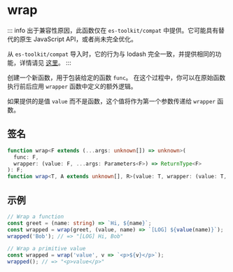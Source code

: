 # wrap

::: info
出于兼容性原因，此函数仅在 `es-toolkit/compat` 中提供。它可能具有替代的原生 JavaScript API，或者尚未完全优化。

从 `es-toolkit/compat` 导入时，它的行为与 lodash 完全一致，并提供相同的功能，详情请见 [这里](../../../compatibility.md)。
:::

创建一个新函数，用于包装给定的函数 `func`。
在这个过程中，你可以在原始函数执行前后应用 `wrapper` 函数中定义的额外逻辑。

如果提供的是值 `value` 而不是函数，这个值将作为第一个参数传递给 `wrapper` 函数。

## 签名

```typescript
function wrap<F extends (...args: unknown[]) => unknown>(
  func: F,
  wrapper: (value: F, ...args: Parameters<F>) => ReturnType<F>
): F;
function wrap<T, A extends unknown[], R>(value: T, wrapper: (value: T, ...args: A) => R): (...args: A) => R;
```

## 示例

```typescript
// Wrap a function
const greet = (name: string) => `Hi, ${name}`;
const wrapped = wrap(greet, (value, name) => `[LOG] ${value(name)}`);
wrapped('Bob'); // => "[LOG] Hi, Bob"

// Wrap a primitive value
const wrapped = wrap('value', v => `<p>${v}</p>`);
wrapped(); // => "<p>value</p>"
```
